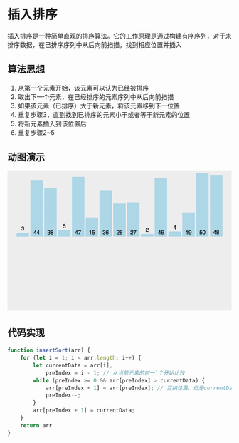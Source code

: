 # 插入排序

插入排序是一种简单直观的排序算法。它的工作原理是通过构建有序序列，对于未排序数据，在已排序序列中从后向前扫描，找到相应位置并插入

## 算法思想

1. 从第一个元素开始，该元素可以认为已经被排序
2. 取出下一个元素，在已经排序的元素序列中从后向前扫描
3. 如果该元素（已排序）大于新元素，将该元素移到下一位置
4. 重复步骤3，直到找到已排序的元素小于或者等于新元素的位置
5. 将新元素插入到该位置后
6. 重复步骤2~5

## 动图演示

![](./gif/insertionSort.gif)

## 代码实现

```javascript
function insertSort(arr) {
    for (let i = 1; i < arr.length; i++) {
        let currentData = arr[i],
            preIndex = i - 1; // 从当前元素的前一`个开始比较
        while (preIndex >= 0 && arr[preIndex] > currentData) {
            arr[preIndex + 1] = arr[preIndex]; // 互换位置，但是currentData已经存储，所以不用考虑arr[preIndex]的值
            preIndex--;
        }
        arr[preIndex + 1] = currentData;
    }
    return arr
}
```